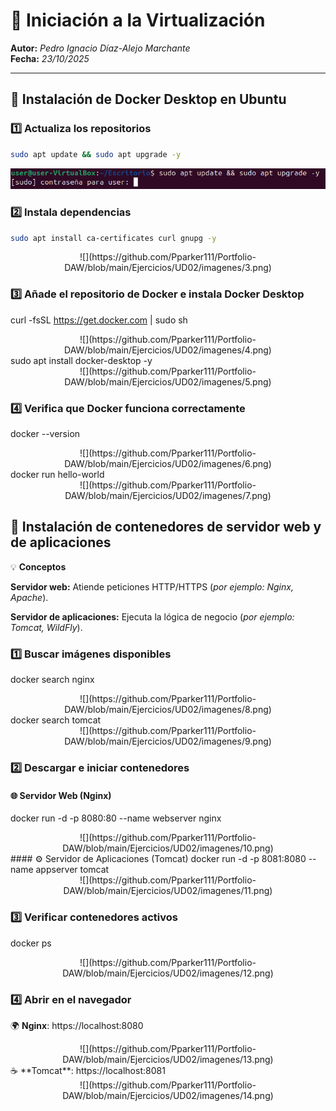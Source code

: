 # 🧠 Iniciación a la Virtualización  

**Autor:** *Pedro Ignacio Díaz-Alejo Marchante*  
**Fecha:** *23/10/2025*  

---

## 🚀 Instalación de Docker Desktop en Ubuntu  

### 1️⃣ Actualiza los repositorios  
```bash
sudo apt update && sudo apt upgrade -y
```
   ![](https://github.com/Pparker111/Portfolio-DAW/blob/main/Ejercicios/UD02/imagenes/2.png)  

### 2️⃣ Instala dependencias
```bash
sudo apt install ca-certificates curl gnupg -y
```
   <div style="text-align: center;">![](https://github.com/Pparker111/Portfolio-DAW/blob/main/Ejercicios/UD02/imagenes/3.png)  </div>

### 3️⃣ Añade el repositorio de Docker e instala Docker Desktop
   curl -fsSL https://get.docker.com | sudo sh
   <div style="text-align: center;">
   ![](https://github.com/Pparker111/Portfolio-DAW/blob/main/Ejercicios/UD02/imagenes/4.png)  
   </div>
   sudo apt install docker-desktop -y
   <div style="text-align: center;">
   ![](https://github.com/Pparker111/Portfolio-DAW/blob/main/Ejercicios/UD02/imagenes/5.png)  
   </div>

### 4️⃣ Verifica que Docker funciona correctamente
   docker --version  
   <div style="text-align: center;">
   ![](https://github.com/Pparker111/Portfolio-DAW/blob/main/Ejercicios/UD02/imagenes/6.png)  
   </div>
   docker run hello-world
   <div style="text-align: center;">
   ![](https://github.com/Pparker111/Portfolio-DAW/blob/main/Ejercicios/UD02/imagenes/7.png)  
   </div>

## 🧱 Instalación de contenedores de servidor web y de aplicaciones
💡 **Conceptos**

**Servidor web:** Atiende peticiones HTTP/HTTPS (*por ejemplo: Nginx, Apache*).

**Servidor de aplicaciones:** Ejecuta la lógica de negocio (*por ejemplo: Tomcat, WildFly*).

### 1️⃣ Buscar imágenes disponibles
   docker search nginx
   <div style="text-align: center;">
   ![](https://github.com/Pparker111/Portfolio-DAW/blob/main/Ejercicios/UD02/imagenes/8.png)  
   </div>
   docker search tomcat
   <div style="text-align: center;">
   ![](https://github.com/Pparker111/Portfolio-DAW/blob/main/Ejercicios/UD02/imagenes/9.png)  
   </div>

### 2️⃣ Descargar e iniciar contenedores
#### 🌐 Servidor Web (Nginx)
   docker run -d -p 8080:80 --name webserver nginx
   <div style="text-align: center;">
   ![](https://github.com/Pparker111/Portfolio-DAW/blob/main/Ejercicios/UD02/imagenes/10.png)  
   </div>
#### ⚙️ Servidor de Aplicaciones (Tomcat)
   docker run -d -p 8081:8080 --name appserver tomcat
   <div style="text-align: center;">
   ![](https://github.com/Pparker111/Portfolio-DAW/blob/main/Ejercicios/UD02/imagenes/11.png)  
   </div>

### 3️⃣ Verificar contenedores activos
   docker ps
   <div style="text-align: center;">
   ![](https://github.com/Pparker111/Portfolio-DAW/blob/main/Ejercicios/UD02/imagenes/12.png)  
   </div>

### 4️⃣ Abrir en el navegador
🌍 **Nginx**: https://localhost:8080
   <div style="text-align: center;">
   ![](https://github.com/Pparker111/Portfolio-DAW/blob/main/Ejercicios/UD02/imagenes/13.png)  
   </div>
☕ **Tomcat**: https://localhost:8081
   <div style="text-align: center;">
   ![](https://github.com/Pparker111/Portfolio-DAW/blob/main/Ejercicios/UD02/imagenes/14.png)
   </div>
